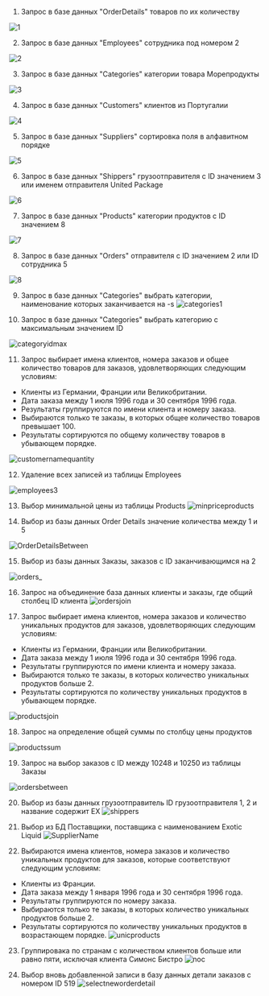 1. Запрос в базе данных "OrderDetails" товаров по их количеству

![1](src/1.jpg)

2. Запрос в базе данных "Employees" сотрудника под номером 2 

![2](src/2.jpg)

3. Запрос в базе данных "Categories" категории товара Морепродукты

![3](src/3.jpg)

4. Запрос в базе данных "Customers" клиентов из Португалии

![4](src/4.jpg)

5. Запрос в базе данных "Suppliers" сортировка поля в алфавитном порядке

![5](src/5.jpg)

6. Запрос в базе данных "Shippers" грузоотправителя с ID значением 3 или именем отправителя United Package 

![6](src/6.jpg)

7. Запрос в базе данных "Products" категории продуктов с ID значением 8

![7](src/7.jpg)

8. Запрос в базе данных "Orders" отправителя с ID значением 2 или ID сотрудника 5

![8](src/8.jpg)

9. Запрос в базе данных "Categories" выбрать категории, наименование которых заканчивается на -s
![categories1](src/categories1.png)

10. Запрос в базе данных "Categories" выбрать категорию c  максимальным значением ID

![categoryidmax](src/categoryidmax.png)

11. Запрос выбирает имена клиентов, номера заказов и общее количество товаров для заказов, удовлетворяющих следующим условиям:

- Клиенты из Германии, Франции или Великобритании.
- Дата заказа между 1 июля 1996 года и 30 сентября 1996 года.
- Результаты группируются по имени клиента и номеру заказа.
- Выбираются только те заказы, в которых общее количество товаров превышает 100.
- Результаты сортируются по общему количеству товаров в убывающем порядке.

![customernamequantity](src/customernamequantity.png)

12. Удаление всех записей из таблицы Employees

![employees3](src/employees3.png)

13. Выбор минимальной цены из таблицы Products
![minpriceproducts](src/minpriceproducts.png)

14. Выбор из базы данных Order Details значение количества между 1 и 5

![OrderDetailsBetween](src/OrderDetailsBetween.png)

15. Выбор из базы данных Заказы, заказов с ID заканчивающимся на 2

![orders_](src/orders_.png)

16. Запрос на объединение база данных клиенты и заказы, где общий столбец ID клиента
![ordersjoin](src/ordersjoin.png)

17. Запрос выбирает имена клиентов, номера заказов и количество уникальных продуктов для заказов, удовлетворяющих следующим условиям:

- Клиенты из Германии, Франции или Великобритании.
- Дата заказа между 1 июля 1996 года и 30 сентября 1996 года.
- Результаты группируются по имени клиента и номеру заказа.
- Выбираются только те заказы, в которых количество уникальных продуктов больше 2.
- Результаты сортируются по количеству уникальных продуктов в убывающем порядке.

![productsjoin](src/productsjoin.png)

18. Запрос на определение общей суммы по столбцу цены продуктов

![productssum](src/productssum.png)

19. Запрос на выбор заказов с ID между 10248 и 10250 из таблицы Заказы

![ordersbetween](src/ordersbetween.png)

20. Выбор из базы данных грузоотправитель ID грузоотправителя 1, 2 и название содержит EX
![shippers](src/shippers.png)

21. Выбор из БД Поставщики, поставщика с наименованием Exotic Liquid
![SupplierName](src/SupplierName.png)

22. Выбираются имена клиентов, номера заказов и количество уникальных продуктов для заказов, которые соответствуют следующим условиям:

- Клиенты из Франции.
- Дата заказа между 1 января 1996 года и 30 сентября 1996 года.
- Результаты группируются по номеру заказа.
- Выбираются только те заказы, в которых количество уникальных продуктов больше 2.
- Результаты сортируются по количеству уникальных продуктов в возрастающем порядке.
![unicproducts](src/unicproducts.png)

23. Группировака по странам с количеством клиентов больше или равно пяти, исключая клиента Симонс Бистро
![noc](src/noc.png)

24. Выбор вновь добавленной записи в базу данных детали заказов с номером ID 519
![selectneworderdetail](src/selectneworderdetail.png)
